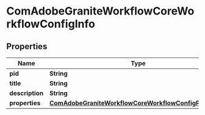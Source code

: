 

# ComAdobeGraniteWorkflowCoreWorkflowConfigInfo

## Properties

Name | Type | Description | Notes
------------ | ------------- | ------------- | -------------
**pid** | **String** |  |  [optional]
**title** | **String** |  |  [optional]
**description** | **String** |  |  [optional]
**properties** | [**ComAdobeGraniteWorkflowCoreWorkflowConfigProperties**](ComAdobeGraniteWorkflowCoreWorkflowConfigProperties.md) |  |  [optional]



